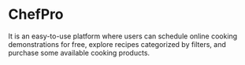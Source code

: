 # ChefPro
It is an easy-to-use platform where users can schedule online cooking demonstrations for free, explore recipes categorized by filters, and purchase some available cooking products.
